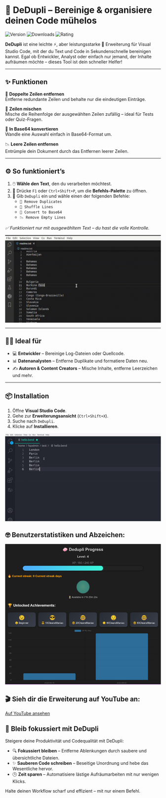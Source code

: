 # 🧹 DeDupli – Bereinige & organisiere deinen Code mühelos

![Version](https://badgen.net/badge/version/3.5.9/blue)
![Downloads](https://badgen.net/badge/downloads/4.5k/blue)
![Rating](https://badgen.net/badge/rating/⭐⭐⭐⭐☆/blue)

**DeDupli** ist eine leichte ⚡, aber leistungsstarke 💪 Erweiterung für Visual Studio Code, mit der du Text und Code in Sekundenschnelle bereinigen kannst. Egal ob Entwickler, Analyst oder einfach nur jemand, der Inhalte aufräumen möchte – dieses Tool ist dein schneller Helfer!

---

## ✨ Funktionen

🧽 **Doppelte Zeilen entfernen**  
Entferne redundante Zeilen und behalte nur die eindeutigen Einträge.

🔀 **Zeilen mischen**  
Mische die Reihenfolge der ausgewählten Zeilen zufällig – ideal für Tests oder Quiz-Fragen.

🧾 **In Base64 konvertieren**  
Wandle eine Auswahl einfach in Base64-Format um.

📉 **Leere Zeilen entfernen**  
Entrümple dein Dokument durch das Entfernen leerer Zeilen.

---

## ⚙️ So funktioniert’s

1. 🖱️ **Wähle den Text**, den du verarbeiten möchtest.
2. 🎯 Drücke `F1` oder `Ctrl+Shift+P`, um die **Befehls-Palette** zu öffnen.
3. 💼 Gib `DeDupli` ein und wähle einen der folgenden Befehle:
   - `🧽 Remove Duplicates`
   - `🔀 Shuffle Lines`
   - `🧾 Convert to Base64`
   - `📉 Remove Empty Lines`

*✅ Funktioniert nur mit ausgewähltem Text – du hast die volle Kontrolle.*

[![Vscode extension](/translations/demo.gif 'Vscode Erweiterung Demo')](https://learnwithyan.com)

---

## 👨‍💻 Ideal für

- 💻 **Entwickler** – Bereinige Log-Dateien oder Quellcode.
- 📊 **Datenanalysten** – Entferne Duplikate und formatiere Daten neu.
- ✍️ **Autoren & Content Creators** – Mische Inhalte, entferne Leerzeichen und mehr.

---

## 📦 Installation

1. Öffne **Visual Studio Code**.
2. Gehe zur **Erweiterungsansicht** (`Ctrl+Shift+X`).
3. Suche nach `DeDupli`.
4. Klicke auf **Installieren**.

[![Vscode extension](/translations/demo2.gif 'Vscode Erweiterung Demo')](https://learnwithyan.com)

## 🤓 Benutzerstatistiken und Abzeichen:
[![Vscode extension](/translations/user-progress.jpg 'User progress')](https://learnwithyan.com)


## 🎬 Sieh dir die Erweiterung auf YouTube an:

[Auf YouTube ansehen](https://www.youtube.com/watch?v=f9PHCYbTWbc)

## 🧠 Bleib fokussiert mit DeDupli

Steigere deine Produktivität und Codequalität mit DeDupli:

- 🔍 **Fokussiert bleiben** – Entferne Ablenkungen durch saubere und übersichtliche Dateien.
- ✨ **Sauberen Code schreiben** – Beseitige Unordnung und hebe das Wesentliche hervor.
- 🕒 **Zeit sparen** – Automatisiere lästige Aufräumarbeiten mit nur wenigen Klicks.

Halte deinen Workflow scharf und effizient – mit nur einem Befehl.
